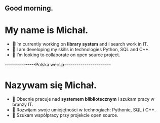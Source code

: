 ## Good morning.

<!--
**m5934/m5934** is a ✨ _special_ ✨ repository because its `README.md` (this file) appears on your GitHub profile.
-->

# My name is Michał.

- 🔭I’m currently working on **library system** and I search work in IT.
- 🌱 I am developing my skills in technologies Python, SQL and C++.
- 👯 I’m looking to collaborate on open source project.

---------------Polska wersja-----------------------

# Nazywam się Michał.

- 🔭 Obecnie pracuje nad **systemem blibliotecznym** i szukam pracy w branży IT.
- 🌱 Rozwijam swoje umiejętności w technogiach: Pythonie, SQL i C++.
- 👯 Szukam współpracy przy projekcie open source.
